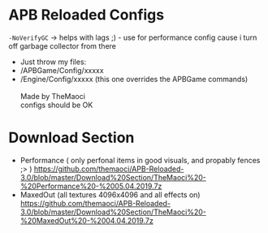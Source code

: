 # APB Reloaded Configs

 `-NoVerifyGC` -> helps with lags ;) - use for performance config cause i turn off garbage collector from there

- Just throw my files:
- /APBGame/Config/xxxxx
- /Engine/Config/xxxxx (this one overrides the APBGame commands)
\
\
Made by TheMaoci\
configs should be OK
# Download Section
- Performance ( only perfonal items in good visuals, and propably fences ;> )
https://github.com/themaoci/APB-Reloaded-3.0/blob/master/Download%20Section/TheMaoci%20-%20Performance%20-%2005.04.2019.7z
- MaxedOut (all textures 4096x4096 and all effects on)
https://github.com/themaoci/APB-Reloaded-3.0/blob/master/Download%20Section/TheMaoci%20-%20MaxedOut%20-%2004.04.2019.7z
